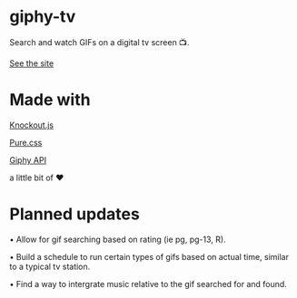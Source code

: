 # giphy-tv


Search and watch GIFs on a digital tv screen 📺.

[See the site](https://yukseltron.github.io/giphy-tv/)




# Made with 

[Knockout.js](http://knockoutjs.com/)

[Pure.css](https://purecss.io/)

[Giphy API](https://developers.giphy.com/)

a little bit of ❤️




# Planned updates

• Allow for gif searching based on rating (ie pg, pg-13, R).

• Build a schedule to run certain types of gifs based on actual time, similar to a typical tv station.

• Find a way to intergrate music relative to the gif searched for and found.

